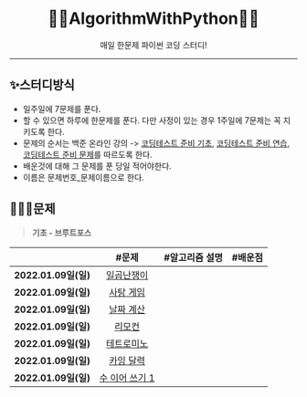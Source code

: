 <div align="center">
  <h1>💪🏻AlgorithmWithPython💪🏻</h1>
  <p>매일 한문제 파이썬 코딩 스터디!</p>
</div>

---
## ✨스터디방식

- 일주일에 7문제를 푼다.
- 할 수 있으면 하루에 한문제를 푼다. 다만 사정이 있는 경우 1주일에 7문제는 꼭 지키도록 한다.
- 문제의 순서는 백준 온라인 강의 -> [코딩테스트 준비 기초](https://code.plus/course/51), [코딩테스트 준비 연습](https://code.plus/course/52), [코딩테스트 준비 문제](https://code.plus/course/53)를 따르도록 한다. 
- 배운것에 대해 그 문제를 푼 당일 적어야한다. 
- 이름은 문제번호_문제이름으로 한다. 

## 👩🏻‍💻문제

> **기초 - 브루트포스**

  
|                      |                                      #문제                                       |                                     #알고리즘 설명                                      |                                        #배운점                                        |
| :------------------: | :---------------------------------------------------------------------------: | :-------------------------------------------------------------------------: | :------------------------------------------------------------------------------: |
| **2022.01.09일(일)** |    [일곱난쟁이](https://www.acmicpc.net/problem/2309)    |    |   |
| **2022.01.09일(일)** |    [사탕 게임](https://www.acmicpc.net/problem/3085)    |    |   |
| **2022.01.09일(일)** |    [날짜 계산](https://www.acmicpc.net/problem/1476)    |    |   |
| **2022.01.09일(일)** |    [리모컨](https://www.acmicpc.net/problem/1107)    |    |   |
| **2022.01.09일(일)** |    [테트로미노](https://www.acmicpc.net/problem/14500)    |    |   |
| **2022.01.09일(일)** |    [카잉 달력](https://www.acmicpc.net/problem/6064)    |    |   |
| **2022.01.09일(일)** |    [수 이어 쓰기 1](https://www.acmicpc.net/problem/1748)    |    |   |


